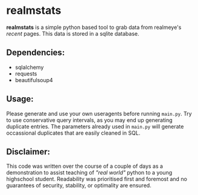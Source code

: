 # realmstats

**realmstats** is a simple python based tool to grab data from realmeye's *recent* pages. This data is stored in a sqlite database. 

## Dependencies:
* sqlalchemy
* requests
* beautifulsoup4

## Usage:

Please generate and use your own useragents before running `main.py`. Try to use conservative query intervals, as you may end up generating duplicate entries. The parameters already used in `main.py` will generate occassional duplicates that are easily cleaned in SQL.

## Disclaimer:

This code was written over the course of a couple of days as a demonstration to assist teaching of *"real world"* python to a young highschool student. Readability was prioritised first and foremost and no guarantees of security, stability, or optimality are ensured.